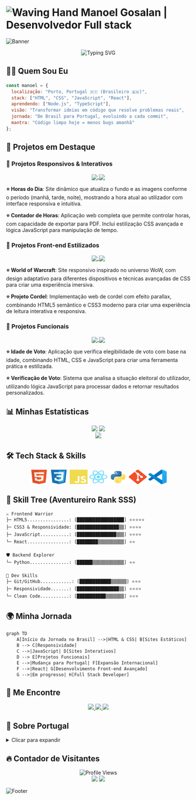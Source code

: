 # <img src="https://raw.githubusercontent.com/Tarikul-Islam-Anik/Animated-Fluent-Emojis/master/Emojis/Hand%20gestures/Waving%20Hand.png" alt="Waving Hand" width="35" height="35" /> Manoel Gosalan | Desenvolvedor Full stack

![Banner](https://capsule-render.vercel.app/api?type=waving&color=0:8257E6,100:FF0080&height=200&section=header&text=Manoel%20Gosalan&fontSize=50&animation=fadeIn&fontAlignY=38&desc=Full%20Stack%20Developer%20|%20Brasil%20→%20Portugal&descAlignY=55&descAlign=62)

<div align="center">
  <img src="https://readme-typing-svg.demolab.com?font=Fira+Code&weight=600&size=22&pause=1000&color=36BCF7FF&center=true&vCenter=true&random=false&width=435&lines=Hello+World!+%F0%9F%8C%8E;Frontend+Developer+%F0%9F%92%BB;C%C3%B3digo+limpo%2C+interfaces+top+%F0%9F%94%A5;Always+learning+%F0%9F%93%9A;Rank+SSS+Adventurer+%F0%9F%8E%AE" alt="Typing SVG" />
</div>

## 🧙‍♂️ Quem Sou Eu

```javascript
const manoel = {
  localização: "Porto, Portugal 🇵🇹 (Brasileiro 🇧🇷)",
  stack: ["HTML", "CSS", "JavaScript", "React"],
  aprendendo: ["Node.js", "TypeScript"],
  visão: "Transformar ideias em código que resolve problemas reais",
  jornada: "De Brasil para Portugal, evoluindo a cada commit",
  mantra: "Código limpo hoje = menos bugs amanhã"
};
```

## 🚀 Projetos em Destaque

### 📱 Projetos Responsivos & Interativos

<div align="center">
  <a href="https://mgosalan-dev.github.io/horas-do-dia" title="Ver Site horas-do-dia">
    <img align="center" src="https://github-readme-stats.vercel.app/api/pin/?username=mgosalan-dev&repo=horas-do-dia&theme=tokyonight" />
  </a>
  <a href="https://mgosalan-dev.github.io/Contador-de-Horas" title="Ver Site Contador-de-Horas">
    <img align="center" src="https://github-readme-stats.vercel.app/api/pin/?username=mgosalan-dev&repo=Contador-de-Horas&theme=tokyonight" />
  </a>
</div>

**⭐ Horas do Dia**: Site dinâmico que atualiza o fundo e as imagens conforme o período (manhã, tarde, noite), mostrando a hora atual ao utilizador com interface responsiva e intuitiva.

**⭐ Contador de Horas**: Aplicação web completa que permite controlar horas, com capacidade de exportar para PDF. Inclui estilização CSS avançada e lógica JavaScript para manipulação de tempo.

### 🎨 Projetos Front-end Estilizados

<div align="center">
  <a href="https://mgosalan-dev.github.io/World-Of-Warcraft" title="Ver site World-Of-Wacraft">
    <img align="center" src="https://github-readme-stats.vercel.app/api/pin/?username=mgosalan-dev&repo=World-Of-Warcraft&theme=tokyonight" />
  </a>
  <a href="https://mgosalan-dev.github.io/Cordel/" title="Ver site Cordel">
  <img align="center" src="https://github-readme-stats.vercel.app/api/pin/?username=mgosalan-dev&repo=Cordel&theme=tokyonight" />
</a>

  </a>
</div>

**⭐ World of Warcraft**: Site responsivo inspirado no universo WoW, com design adaptativo para diferentes dispositivos e técnicas avançadas de CSS para criar uma experiência imersiva.

**⭐ Projeto Cordel**: Implementação web de cordel com efeito parallax, combinando HTML5 semântico e CSS3 moderno para criar uma experiência de leitura interativa e responsiva.

### 🧠 Projetos Funcionais

<div align="center">
  <a href="https://github.com/mgosalan-dev/Idade-de-Voto-e-Alistamento">
    <img align="center" src="https://github-readme-stats.vercel.app/api/pin/?username=mgosalan-dev&repo=Idade-de-Voto-e-Alistamento&theme=tokyonight" />
  </a>
  <a href="https://github.com/mgosalan-dev/verificacao-de-voto">
    <img align="center" src="https://github-readme-stats.vercel.app/api/pin/?username=mgosalan-dev&repo=verificacao-de-voto&theme=tokyonight" />
  </a>
</div>

**⭐ Idade de Voto**: Aplicação que verifica elegibilidade de voto com base na idade, combinando HTML, CSS e JavaScript para criar uma ferramenta prática e estilizada.

**⭐ Verificação de Voto**: Sistema que analisa a situação eleitoral do utilizador, utilizando lógica JavaScript para processar dados e retornar resultados personalizados.

## 📊 Minhas Estatísticas

<div align="center">
  <img height="180em" src="https://github-readme-stats.vercel.app/api?username=mgosalan-dev&show_icons=true&theme=tokyonight&include_all_commits=true&count_private=true&hide_border=true"/>
  <img height="180em" src="https://github-readme-streak-stats.herokuapp.com/?user=mgosalan-dev&theme=tokyonight&hide_border=true"/>
</div>

<div align="center">
  <img height="180em" src="https://github-readme-stats.vercel.app/api/top-langs/?username=mgosalan-dev&layout=compact&langs_count=7&theme=tokyonight&hide_border=true"/>
</div>

## 🛠️ Tech Stack & Skills

<div align="center" style="display: inline_block">
  <img align="center" alt="HTML" height="40" width="50" src="https://raw.githubusercontent.com/devicons/devicon/master/icons/html5/html5-original.svg">
  <img align="center" alt="CSS" height="40" width="50" src="https://raw.githubusercontent.com/devicons/devicon/master/icons/css3/css3-original.svg">
  <img align="center" alt="JavaScript" height="40" width="50" src="https://raw.githubusercontent.com/devicons/devicon/master/icons/javascript/javascript-plain.svg">
  <img align="center" alt="React" height="40" width="50" src="https://raw.githubusercontent.com/devicons/devicon/master/icons/react/react-original.svg">
  <img align="center" alt="Python" height="40" width="50" src="https://raw.githubusercontent.com/devicons/devicon/master/icons/python/python-original.svg">
  <img align="center" alt="Git" height="40" width="50" src="https://raw.githubusercontent.com/devicons/devicon/master/icons/git/git-original.svg">
  <img align="center" alt="VSCode" height="40" width="50" src="https://raw.githubusercontent.com/devicons/devicon/master/icons/vscode/vscode-original.svg">
</div>

## 🌟 Skill Tree (Aventureiro Rank SSS)

```
⚔️ Frontend Warrior
├─ HTML5................: [██████████████████] ⭐⭐⭐⭐⭐
├─ CSS3 & Responsividade: [████████████████▒▒] ⭐⭐⭐⭐
├─ JavaScript...........: [███████████████▒▒▒] ⭐⭐⭐⭐
└─ React................: [████████▒▒▒▒▒▒▒▒▒▒] ⭐⭐

🛡️ Backend Explorer
└─ Python...............: [██████▒▒▒▒▒▒▒▒▒▒▒▒] ⭐⭐

🧙 Dev Skills
├─ Git/GitHub............: [████████████▒▒▒▒▒▒] ⭐⭐⭐
├─ Responsividade.......: [████████████████▒▒] ⭐⭐⭐⭐
└─ Clean Code...........: [███████████▒▒▒▒▒▒▒] ⭐⭐⭐
```

## 🌍 Minha Jornada

```mermaid
graph TD
    A[Início da Jornada no Brasil] -->|HTML & CSS| B[Sites Estáticos]
    B --> C[Responsividade]
    C -->|JavaScript| D[Sites Interativos]
    D --> E[Projetos Funcionais]
    E -->|Mudança para Portugal| F[Expansão Internacional]
    F -->|React| G[Desenvolvimento Front-end Avançado]
    G -->|Em progresso| H[Full Stack Developer]
```

## 📱 Me Encontre

<div align="center">
  <a href="https://instagram.com/manoel_lidio_gosalan" target="_blank">
    <img src="https://img.shields.io/badge/-Instagram-05122A?style=for-the-badge&logo=instagram&logoColor=E4405F">
  </a>
  <a href="https://www.linkedin.com/in/manoel-lidio-gosalan-dos-santos-6954a7263/" target="_blank">
    <img src="https://img.shields.io/badge/-LinkedIn-05122A?style=for-the-badge&logo=linkedin&logoColor=0A66C2">
  </a>
  <a href="mailto:mgosalan.dev@gmail.com" target="_blank">
    <img src="https://img.shields.io/badge/-Gmail-05122A?style=for-the-badge&logo=gmail&logoColor=EA4335">
  </a>
</div>

## 📌 Sobre Portugal

<details>
  <summary>Clicar para expandir</summary>
  
  Atualmente baseado em Porto, Portugal 🇵🇹, estou a expandir meus horizontes profissionais enquanto trago comigo todo o conhecimento e criatividade brasileira. Busco oportunidades para aplicar minhas habilidades no mercado europeu, mantendo as raízes e o estilo de desenvolvimento que aprendi no Brasil.
  
  **Por que Portugal?**
  - Mercado tech em expansão
  - Comunidade de desenvolvedores internacional
  - Qualidade de vida para profissionais de tecnologia
  - Ponte entre culturas brasileira e europeia

</details>

## 🔥 Contador de Visitantes

<div align="center">
  <img src="https://komarev.com/ghpvc/?username=mgosalan-dev&color=blueviolet&style=for-the-badge" alt="Profile Views" />
</div>

<div align="center">
  <img src="https://forthebadge.com/images/badges/built-with-love.svg" />
  <img src="https://forthebadge.com/images/badges/powered-by-coffee.svg" />
</div>

![Footer](https://capsule-render.vercel.app/api?type=waving&color=0:8257E6,100:FF0080&height=120&section=footer)

